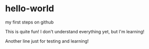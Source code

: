 # hello-world
my first steps on github

This is quite fun! I don't understand everything yet, but I'm learning!

Another line just for testing and learning!

